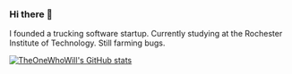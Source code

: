 ### Hi there 👋
I founded a trucking software startup. Currently studying at the Rochester Institute of Technology. Still farming bugs.

[![TheOneWhoWill's GitHub stats](https://github-readme-stats.vercel.app/api?username=TheOneWhoWill&theme=react&show_icons=true)](https://github.com/TheOneWhoWill/TheOneWhoWill)
